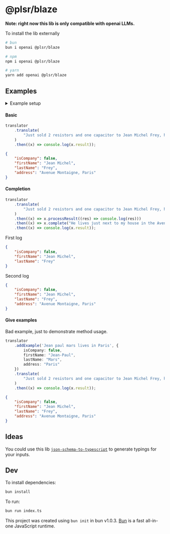 # @plsr/blaze

**Note: right now this lib is only compatible with openai LLMs.**

To install the lib externally

```bash
# bun
bun i openai @plsr/blaze

# npm
npm i openai @plsr/blaze

# yarn
yarn add openai @plsr/blaze
```

## Examples

<details>
  <summary>Example setup</summary>
  
  **index.mjs:**

  ```typescript
  import OpenAI from "openai";
  import { Translator } from "@plsr/blaze";

  const openai = new OpenAI(); // Requires api key in environment
  const schema = {
      $schema: "http://json-schema.org/draft-07/schema#",
      title: "Client",
      description: "Schema representing a client.",
      type: "object",
      properties: {
          isCompany: {
              default: false,
              type: "boolean",
              description: "true if the client is a company.",
          },
          firstName: {
              type: "string",
              description: "First name of the client.",
          },
          lastName: {
              type: "string",
              description: "Last name of the client.",
          },
          companyName: {
              type: "string",
              description: "Name of the company.",
          },
          address: {
              type: "string",
              description: "Client's address.",
          },
          email: {
              type: "string",
              format: "email",
              description: "Client's email address.",
          },
          phone: {
              type: "string",
              description: "Client's telephone number.",
          },
      },
  };

  const translator = new Translator(openai, schema);
  ```

</details>

#### Basic

```typescript
translator
    .translate(
        "Just sold 2 resistors and one capacitor to Jean Michel Frey, he's a really good guy! He lives just next to my house in the Avenue Montaigne in Paris",
    )
    .then((x) => console.log(x.result));
```

```json
{
    "isCompany": false,
    "firstName": "Jean Michel",
    "lastName": "Frey",
    "address": "Avenue Montaigne, Paris"
}
```

#### Completion

```typescript
translator
    .translate(
        "Just sold 2 resistors and one capacitor to Jean Michel Frey, he's a really good guy!",
    )
    .then((x) => x.processResult((res) => console.log(res)))
    .then((x) => x.complete("He lives just next to my house in the Avenue Montaigne in Paris"))
    .then((x) => console.log(x.result));
```

First log

```json
{
    "isCompany": false,
    "firstName": "Jean Michel",
    "lastName": "Frey"
}
```

Second log

```json
{
    "isCompany": false,
    "firstName": "Jean Michel",
    "lastName": "Frey",
    "address": "Avenue Montaigne, Paris"
}
```

#### Give examples

Bad example, just to demonstrate method usage.

```typescript
translator
    .addExample('Jean paul mars lives in Paris', {
        isCompany: false,
        firstName: "Jean-Paul",
        lastName: "Mars",
        address: "Paris"
    })
    .translate(
        "Just sold 2 resistors and one capacitor to Jean Michel Frey, he's a really good guy!",
    )
    .then((x) => console.log(x.result));
```

```json
{
    "isCompany": false,
    "firstName": "Jean Michel",
    "lastName": "Frey",
    "address": "Avenue Montaigne, Paris"
}
```

## Ideas

You could use this lib [`json-schema-to-typescript`](https://www.npmjs.com/package/json-schema-to-typescript) to generate typings for your inputs.

## Dev

To install dependencies:

```bash
bun install
```

To run:

```bash
bun run index.ts
```

This project was created using `bun init` in bun v1.0.3. [Bun](https://bun.sh) is a fast all-in-one JavaScript runtime.
